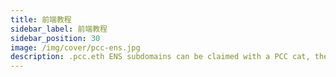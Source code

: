 ```yaml
---
title: 前端教程
sidebar_label: 前端教程
sidebar_position: 30
image: /img/cover/pcc-ens.jpg
description: .pcc.eth ENS subdomains can be claimed with a PCC cat, the ENS is tied to the cat and use that cat as PFP, also points to the wallet address holding the cat.
---
```


